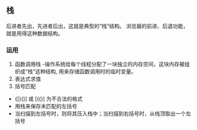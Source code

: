 ## 栈

后进者先出，先进者后出，这就是典型的“栈”结构。
浏览器的前进、后退功能，就是用得这种数据结构。

### 运用

1. 函数调用栈
  -操作系统给每个线程分配了一块独立的内存空间，这块内存被组织成“栈”这种结构, 用来存储函数调用时的临时变量。
3. 表达式求值
4. 括号匹配
 - {[}()] 或 [({)] 为不合法的格式
 - 用栈来保存未匹配的左括号
 - 当扫描到左括号时，则将其压入栈中；当扫描到右括号时，从栈顶取出一个左括号

